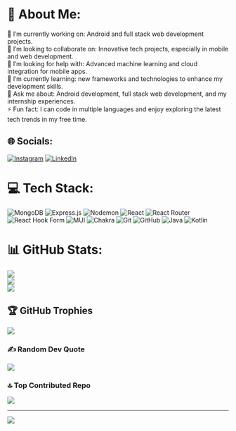 # 💫 About Me:
🔭 I’m currently working on: Android and full stack web development projects.<br>👯 I’m looking to collaborate on: Innovative tech projects, especially in mobile and web development.<br>🤝 I’m looking for help with: Advanced machine learning and cloud integration for mobile apps.<br>🌱 I’m currently learning: new frameworks and technologies to enhance my development skills.<br>💬 Ask me about:  Android development, full stack web development, and my internship experiences.<br>⚡ Fun fact: I can code in multiple languages and enjoy exploring the latest tech trends in my free time.


## 🌐 Socials:
[![Instagram](https://img.shields.io/badge/Instagram-%23E4405F.svg?logo=Instagram&logoColor=white)](https://instagram.com/ay.ush60_41) [![LinkedIn](https://img.shields.io/badge/LinkedIn-%230077B5.svg?logo=linkedin&logoColor=white)](https://linkedin.com/in/ayush-shrivastav-346aa3248) 

# 💻 Tech Stack:
![MongoDB](https://img.shields.io/badge/MongoDB-%234ea94b.svg?style=for-the-badge&logo=mongodb&logoColor=white) ![Express.js](https://img.shields.io/badge/express.js-%23404d59.svg?style=for-the-badge&logo=express&logoColor=%2361DAFB) ![Nodemon](https://img.shields.io/badge/NODEMON-%23323330.svg?style=for-the-badge&logo=nodemon&logoColor=%BBDEAD) ![React](https://img.shields.io/badge/react-%2320232a.svg?style=for-the-badge&logo=react&logoColor=%2361DAFB) ![React Router](https://img.shields.io/badge/React_Router-CA4245?style=for-the-badge&logo=react-router&logoColor=white) ![React Hook Form](https://img.shields.io/badge/React%20Hook%20Form-%23EC5990.svg?style=for-the-badge&logo=reacthookform&logoColor=white) ![MUI](https://img.shields.io/badge/MUI-%230081CB.svg?style=for-the-badge&logo=mui&logoColor=white) ![Chakra](https://img.shields.io/badge/chakra-%234ED1C5.svg?style=for-the-badge&logo=chakraui&logoColor=white) ![Git](https://img.shields.io/badge/git-%23F05033.svg?style=for-the-badge&logo=git&logoColor=white) ![GitHub](https://img.shields.io/badge/github-%23121011.svg?style=for-the-badge&logo=github&logoColor=white) ![Java](https://img.shields.io/badge/java-%23ED8B00.svg?style=for-the-badge&logo=openjdk&logoColor=white) ![Kotlin](https://img.shields.io/badge/kotlin-%237F52FF.svg?style=for-the-badge&logo=kotlin&logoColor=white)
# 📊 GitHub Stats:
![](https://github-readme-stats.vercel.app/api?username=Ayush604141&theme=dark&hide_border=false&include_all_commits=true&count_private=true)<br/>
![](https://github-readme-streak-stats.herokuapp.com/?user=Ayush604141&theme=dark&hide_border=false)<br/>
![](https://github-readme-stats.vercel.app/api/top-langs/?username=Ayush604141&theme=dark&hide_border=false&include_all_commits=true&count_private=true&layout=compact)

## 🏆 GitHub Trophies
![](https://github-profile-trophy.vercel.app/?username=Ayush604141&theme=tokyonight&no-frame=false&no-bg=false&margin-w=4)

### ✍️ Random Dev Quote
![](https://quotes-github-readme.vercel.app/api?type=horizontal&theme=radical)

### 🔝 Top Contributed Repo
![](https://github-contributor-stats.vercel.app/api?username=Ayush604141&limit=5&theme=dark&combine_all_yearly_contributions=true)

---
[![](https://visitcount.itsvg.in/api?id=Ayush604141&icon=0&color=0)](https://visitcount.itsvg.in)

<!-- Proudly created with GPRM ( https://gprm.itsvg.in ) -->

